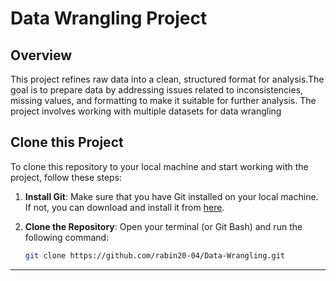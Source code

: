 
# Data Wrangling Project

## Overview
This project refines raw data into a clean, structured format for analysis.The goal is to prepare data by addressing issues related to inconsistencies, missing values, and formatting to make it suitable for further analysis. The project involves working with multiple datasets for data wrangling


## Clone this Project

To clone this repository to your local machine and start working with the project, follow these steps:

1. **Install Git**: Make sure that you have Git installed on your local machine. If not, you can download and install it from [here](https://git-scm.com/downloads).

2. **Clone the Repository**:
   Open your terminal (or Git Bash) and run the following command:

   ```bash
   git clone https://github.com/rabin20-04/Data-Wrangling.git
   ```

<hr>
